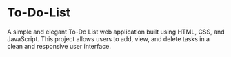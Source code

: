 # To-Do-List
A simple and elegant To-Do List web application built using HTML, CSS, and JavaScript. This project allows users to add, view, and delete tasks in a clean and responsive user interface.
